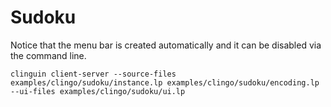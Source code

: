 # Sudoku

Notice that the menu bar is created automatically and it can be disabled via the command line.


```shell
clinguin client-server --source-files examples/clingo/sudoku/instance.lp examples/clingo/sudoku/encoding.lp --ui-files examples/clingo/sudoku/ui.lp
```

